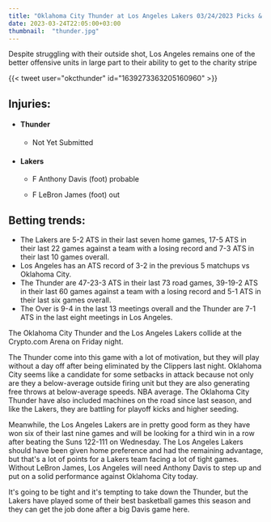 ```yaml
---
title: "Oklahoma City Thunder at Los Angeles Lakers 03/24/2023 Picks & Preview"
date: 2023-03-24T22:05:00+03:00
thumbnail:  "thunder.jpg"
---
```

Despite struggling with their outside shot, Los Angeles remains one of the better offensive units in large part to their ability to get to the charity stripe
<!--more-->{{< tweet user="okcthunder" id="1639273363205160960" >}}

## Injuries:

  - #### Thunder

    - Not Yet Submitted

  - #### Lakers

    - F Anthony Davis (foot) probable

    - F LeBron James (foot) out

## Betting trends:

  - The Lakers are 5-2 ATS in their last seven home games, 17-5 ATS in their last 22 games against a team with a losing record and 7-3 ATS in their last 10 games overall.
  - Los Angeles has an ATS record of 3-2 in the previous 5 matchups vs Oklahoma City.
  - The Thunder are 47-23-3 ATS in their last 73 road games, 39-19-2 ATS in their last 60 games against a team with a losing record and 5-1 ATS in their last six games overall.
  - The Over is 9-4 in the last 13 meetings overall and the Thunder are 7-1 ATS in the last eight meetings in Los Angeles.


The Oklahoma City Thunder and the Los Angeles Lakers collide at the Crypto.com Arena on Friday night.

The Thunder come into this game with a lot of motivation, but they will play without a day off after being eliminated by the Clippers last night. Oklahoma City seems like a candidate for some setbacks in attack because not only are they a below-average outside firing unit but they are also generating free throws at below-average speeds. NBA average. The Oklahoma City Thunder have also included machines on the road since last season, and like the Lakers, they are battling for playoff kicks and higher seeding.  

 Meanwhile, the Los Angeles Lakers are in pretty good form as they have  won six of their last nine games  and  will be looking for a third win in a row after beating the Suns  122-111  on Wednesday. The Los Angeles Lakers should have been given home preference and had the remaining advantage, but that's a lot of points for a Lakers team facing a lot of tight games. Without LeBron James, Los Angeles will need Anthony Davis to step up and put on a solid performance against  Oklahoma City today. 

 It's going to be tight and it's tempting to take down the Thunder, but the Lakers have played some of their best basketball games this season and they  can get the job done after a big Davis game  here.
